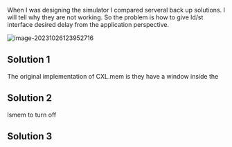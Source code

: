 

When I was designing the simulator I compared serveral back up solutions. I will tell why they are not working. So the problem is how to give ld/st interface desired delay from the application perspective.

![image-20231026123952716](C:\Users\victoryang00\AppData\Roaming\Typora\typora-user-images\image-20231026123952716.png)

## Solution 1

The original implementation of CXL.mem is they have a window inside the 

## Solution 2

lsmem to turn off

## Solution 3